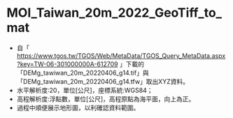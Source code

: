 # MOI_Taiwan_20m_2022_GeoTiff_to_mat
+ 自「 https://www.tgos.tw/TGOS/Web/MetaData/TGOS_Query_MetaData.aspx?key=TW-06-301000000A-612709 」下載的「DEMg_tawiwan_20m_20220406_g14.tif」與「DEMg_tawiwan_20m_20220406_g14.tfw」取出XYZ資料。
+ 水平解析度:20，單位[公尺]，座標系統:WGS84；
+ 高程解析度:浮點數，單位[公尺]，高程原點為海平面，向上為正。
+ 過程中順便展示地形圖，以利確認資料範圍。
